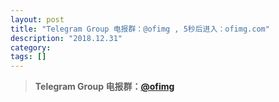 ```yaml
---
layout: post
title: "Telegram Group 电报群：@ofimg , 5秒后进入：ofimg.com"
description: "2018.12.31"
category: 
tags: [] 
---
```


> **Telegram Group 电报群：[@ofimg](https://t.me/ofimg)**  
  
